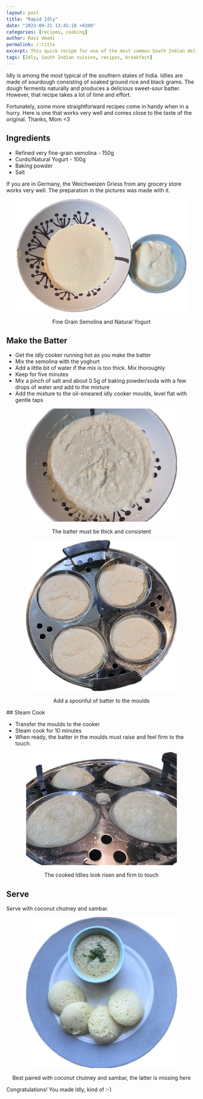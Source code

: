 ```yaml
---
layout: post
title: "Rapid Idly"
date: "2023-09-21 13:45:18 +0200"
categories: [recipes, cooking]
author: Ravi Umadi
permalink: /:title
excerpt: This quick recipe for one of the most common South Indian delicacies makes a mouth-watering fix for those like me who miss home food in a foreign country. This recipe was recently taught to me by my mother. 
tags: [Idly, South Indian cuisine, recipes, breakfast]
---
```

Idly is among the most typical of the southern states of India. Idlies are made of sourdough consisting of soaked ground rice and black grams. The dough ferments naturally and produces a delicious sweet-sour batter. However, that recipe takes a lot of time and effort.

Fortunately, some more straightforward recipes come in handy when in a hurry. Here is one that works very well and comes close to the taste of the original. Thanks, Mom <3

## Ingredients
- Refined very fine-grain semolina - 150g
- Curds/Natural Yogurt - 100g
- Baking powder
- Salt 

If you are in Germany, the Weichweizen Griess from any grocery store works very well. The preparation in the pictures was made with it.
<div style="text-align: center;">
  <img src="/images/Rapid_idly1.png" alt="" width="450" height="300">
  <p class="image-caption">Fine Grain Semolina and Natural Yogurt</p>
</div>

## Make the Batter
- Get the idly cooker running hot as you make the batter
- Mix the semolina with the yoghurt
- Add a little bit of water if the mix is too thick. Mix thoroughly
- Keep for five minutes
- Mix a pinch of salt and about 0.5g of baking powder/soda with a few drops of water and add to the mixture
- Add the mixture to the oil-smeared idly cooker moulds, level flat with gentle taps

<div style="text-align: center;">
  <img src="/images/Rapid_idly2.png" alt="" width="400" height="300">
  <p class="image-caption">The batter must be thick and consistent</p>
</div>

<div style="text-align: center;">
  <img src="/images/Rapid_idly3.png" alt="" width="400" height="400">
  <p class="image-caption">Add a spoonful of batter to the moulds</p>
</div>
## Steam Cook

- Transfer the moulds to the cooker
- Steam cook for 10 minutes
- When ready, the batter in the moulds must raise and feel firm to the touch.

<div style="text-align: center;">
  <img src="/images/Rapid_idly4.png" alt="" width="400" height="300">
  <p class="image-caption">The cooked Idlies look risen and firm to touch</p>
</div>

## Serve

Serve with coconut chutney and sambar.

<div style="text-align: center;">
  <img src="/images/Rapid_idly5.png" alt="" width="400" height="400">
  <p class="image-caption">Best paired with coconut chutney and sambar, the latter is missing here</p>
</div>

Congratulations! You made Idly, kind of :-)